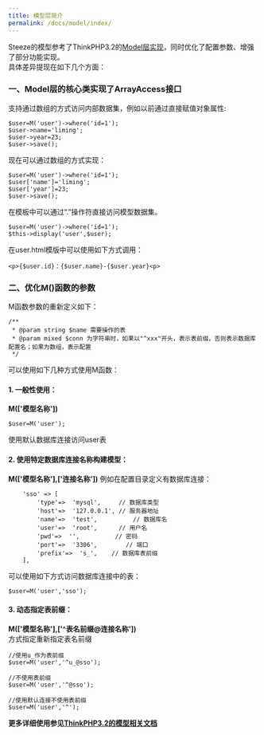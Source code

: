 ```yaml
---
title: 模型层简介
permalink: /docs/model/index/
---
```


Steeze的模型参考了ThinkPHP3.2的<a target="_blank" href="http://document.thinkphp.cn/manual_3_2.html#define_model">Model层实现</a>，同时优化了配置参数、增强了部分功能实现。  
具体差异提现在如下几个方面： 
   
### 一、Model层的核心类实现了ArrayAccess接口
支持通过数组的方式访问内部数据集，例如以前通过直接赋值对象属性:

```
$user=M('user')->where('id=1');
$user->name='liming';
$user->year=23;
$user->save();
```
现在可以通过数组的方式实现：

```
$user=M('user')->where('id=1');
$user['name']='liming';
$user['year']=23;
$user->save();
```
  
在模板中可以通过“.”操作符直接访问模型数据集。

```
$user=M('user')->where('id=1');
$this->display('user',$user);
```
在user.html模版中可以使用如下方式调用：

```
<p>{$user.id}：{$user.name}-{$user.year}<p>
```
   
### 二、优化M()函数的参数
M函数参数的重新定义如下：

```
/**
 * @param string $name 需要操作的表
 * @param mixed $conn 为字符串时，如果以"^xxx"开头，表示表前缀，否则表示数据库配置名；如果为数组，表示配置
 */
```
可以使用如下几种方式使用M函数：  
  
#### 1. 一般性使用：  
**M(['模型名称'])**

```
$user=M('user');
```
使用默认数据库连接访问user表
  
#### 2. 使用特定数据库连接名称构建模型：  
**M(['模型名称'],['连接名称'])**
例如在配置目录定义有数据库连接：

```
	'sso' => [
		'type'=>  'mysql',     // 数据库类型
		'host'=>  '127.0.0.1', // 服务器地址
		'name'=>  'test',          // 数据库名
		'user'=>  'root',      // 用户名
		'pwd'=>  '',          // 密码
		'port'=>  '3306',        // 端口
		'prefix'=>  's_',    // 数据库表前缀
	],
```
可以使用如下方式访问数据库连接中的表：

```
$user=M('user','sso');
```
#### 3. 动态指定表前缀：   
**M(['模型名称'],['^表名前缀@连接名称'])**  
方式指定重新指定表名前缀

```
//使用u_作为表前缀
$user=M('user','^u_@sso');
```
```
//不使用表前缀
$user=M('user','^@sso');
```
```
//使用默认连接不使用表前缀
$user=M('user','^');
```

**更多详细使用参见<a target="_blank" href="http://document.thinkphp.cn/manual_3_2.html#define_model">ThinkPHP3.2的模型相关文档</a>**





